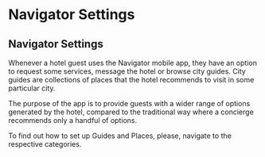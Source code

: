 # Navigator Settings

## Navigator Settings

Whenever a hotel guest uses the Navigator mobile app, they have an option to request some services, message the hotel or browse city guides. City guides are collections of places that the hotel recommends to visit in some particular city.

The purpose of the app is to provide guests with a wider range of options generated by the hotel, compared to the traditional way where a concierge recommends only a handful of options.

To find out how to set up Guides and Places, please, navigate to the respective categories.

